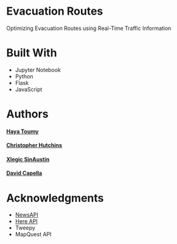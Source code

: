 # Evacuation Routes

Optimizing Evacuation Routes using Real-Time Traffic Information

# Built With

* Jupyter Notebook
* Python
* Flask
* JavaScript

# Authors

#### [Haya Toumy](https://hayatoumy.github.io/hayatoumy/)
#### [Christopher Hutchins](https://github.com/cfarhutchins)
#### [Xlegic SinAustin](https://www.linkedin.com/in/xlegic-howard-sin-austin-b64170163/)
#### [David Capella](http://davidcapella.com)

# Acknowledgments

* [NewsAPI](https://newsapi.org/)
* [Here API](https://developer.here.com/)
* Tweepy
* MapQuest API
